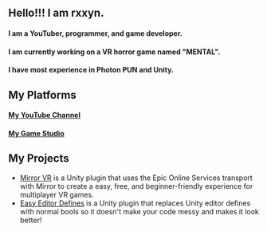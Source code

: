 ## Hello!!! I am rxxyn.

#### I am a YouTuber, programmer, and game developer.
#### I am currently working on a VR horror game named "MENTAL". 
#### I have most experience in Photon PUN and Unity.

## My Platforms
#### [My YouTube Channel](https://www.youtube.com/channel/UCInUBnHvFN7QkND56CZk8vw)
#### [My Game Studio](https://newleafstudios.org)


## My Projects 
- [Mirror VR](https://github.com/rxxyn/MirrorVR) is a Unity plugin that uses the Epic Online Services transport with Mirror to create a easy, free, and beginner-friendly experience for multiplayer VR games.
- [Easy Editor Defines](https://github.com/rxxyn/EasyEditorDefines) is a Unity plugin that replaces Unity editor defines with normal bools so it doesn't make your code messy and makes it look better!

<!--
**rxxyn/rxxyn** is a ✨ _special_ ✨ repository because its `README.md` (this file) appears on your GitHub profile.

Here are some ideas to get you started:

- 🔭 I’m currently working on ...
- 🌱 I’m currently learning ...
- 👯 I’m looking to collaborate on ...
- 🤔 I’m looking for help with ...
- 💬 Ask me about ...
- 📫 How to reach me: ...
- 😄 Pronouns: ...
- ⚡ Fun fact: ...
-->
